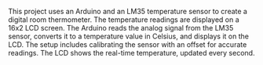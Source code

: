 This project uses an Arduino and an LM35 temperature sensor to create a digital room thermometer. The temperature readings are displayed on a 16x2 LCD screen. The Arduino reads the analog signal from the LM35 sensor, converts it to a temperature value in Celsius, and displays it on the LCD. The setup includes calibrating the sensor with an offset for accurate readings. The LCD shows the real-time temperature, updated every second.

